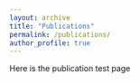 ```yaml
---
layout: archive
title: "Publications"
permalink: /publications/
author_profile: true
---
```


Here is the publication test page